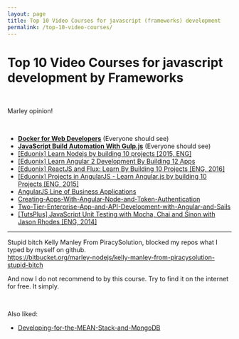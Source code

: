 ```yaml
---
layout: page
title: Top 10 Video Courses for javascript (frameworks) development
permalink: /top-10-video-courses/
---
```



# Top 10 Video Courses for javascript development by Frameworks

<br/>

Marley opinion!

<br/>

<ul>
    <li><a href="https://bitbucket.org/marley-nodejs/docker-for-web-developers/"><strong>Docker for Web Developers</strong></a> (Everyone should see)</li>
    <li><a href="https://bitbucket.org/marley-nodejs/javascript-build-automation-with-gulp.js/"><strong>JavaScript Build Automation With Gulp.js</strong></a> (Everyone should see)</li>
    <li><a href="https://github.com/marley-nodejs/Learn-Nodejs-by-building-10-projects">[Eduonix] Learn Nodejs by building 10 projects [2015, ENG]</a></li>
    <li><a href="https://github.com/marley-angular/Learn-Angular-2-Development-By-Building-12-Apps">[Eduonix] Learn Angular 2 Development By Building 12 Apps</a></li>
    <li><a href="https://github.com/marley-react/ReactJS-and-Flux-Learn-By-Building-10-Projects">[Eduonix] ReactJS and Flux: Learn By Building 10 Projects [ENG, 2016]</a></li>
    <li><a href="https://github.com/marley-angular/Learn-Angular.js-by-building-10-Projects">[Eduonix] Projects in AngularJS - Learn Angular.js by building 10 Projects [ENG, 2015]</a></li>
    <li><a href="https://github.com/marley-angular/Angular.js-Line-of-Business-Applications">AngularJS Line of Business Applications</a></li>
    <li><a href="https://github.com/marley-nodejs/Creating-Apps-With-Angular-Node-and-Token-Authentication">Creating-Apps-With-Angular-Node-and-Token-Authentication</a></li>
    <li><a href="https://github.com/marley-nodejs/Two-Tier-Enterprise-App-and-API-Development-with-Angular-and-Sails">Two-Tier-Enterprise-App-and-API-Development-with-Angular-and-Sails</a></li>
    <li><a href="https://github.com/marley-nodejs/JavaScript-Unit-Testing-with-Mocha-Chai-and-Sinon">[TutsPlus] JavaScript Unit Testing with Mocha, Chai and Sinon with Jason Rhodes [ENG, 2014]</a></li>
</ul>


___

Stupid bitch Kelly Manley From PiracySolution, blocked my repos what I typed by myself on github.  
https://bitbucket.org/marley-nodejs/kelly-manley-from-piracysolution-stupid-bitch

And now I do not recommend to by this course. Try to find it on the internet for free. It simply.



<br/>

Also liked:

<ul>
<li><a href="https://github.com/marley-nodejs/Developing-for-the-MEAN-Stack-and-MongoDB">Developing-for-the-MEAN-Stack-and-MongoDB</a></li>
</ul>
